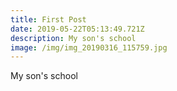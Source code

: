 ```yaml
---
title: First Post
date: 2019-05-22T05:13:49.721Z
description: My son's school
image: /img/img_20190316_115759.jpg
---
```

My son's school
